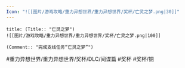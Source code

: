 ```yaml
---
Icon: "![[图片/游戏攻略/重力异想世界/重力异想世界/奖杯/亡灵之梦.png|30]]"
---
```

```ad-common-bronze-trophy
title: (Title:: "亡灵之梦")
![[图片/游戏攻略/重力异想世界/重力异想世界/奖杯/亡灵之梦.png|100]]

(Comment:: "完成支线任务“亡灵之梦”")
```

#重力异想世界/重力异想世界/奖杯/DLC/间谍篇 #奖杯 #奖杯/铜
